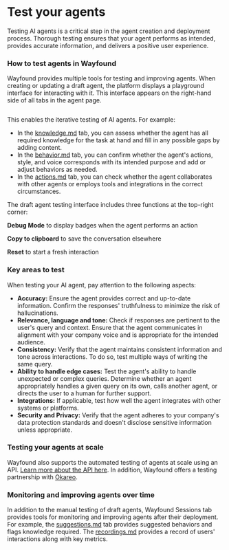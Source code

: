 # Test your agents

Testing AI agents is a critical step in the agent creation and deployment process. Thorough testing ensures that your agent performs as intended, provides accurate information, and delivers a positive user experience.

### How to test agents in Wayfound

Wayfound provides multiple tools for testing and improving agents. When creating or updating a draft agent, the platform displays a playground interface for interacting with it. This interface appears on the right-hand side of all tabs in the agent page.

<div data-full-width="true"><figure><img src="../.gitbook/assets/Screenshot 2024-09-13 at 11.44.44 AM.png" alt=""><figcaption></figcaption></figure></div>

This enables the iterative testing of AI agents. For example:

* In the [knowledge.md](knowledge.md "mention") tab, you can assess whether the agent has all required knowledge for the task at hand and fill in any possible gaps by adding content.&#x20;
* In the [behavior.md](behavior.md "mention") tab, you can confirm whether the agent's actions, style, and voice corresponds with its intended purpose and add or adjust behaviors as needed.
* In the [actions.md](actions.md "mention") tab, you can check whether the agent collaborates with other agents or employs tools and integrations in the correct circumstances.

The draft agent testing interface includes three functions at the top-right corner:

<img src="../.gitbook/assets/Screenshot 2024-09-18 at 2.42.30 PM.png" alt="" data-size="line">**Debug Mode** to display badges when the agent performs an action

<img src="../.gitbook/assets/Screenshot 2024-09-18 at 2.42.34 PM.png" alt="" data-size="line">**Copy to clipboard** to save the conversation elsewhere

<img src="../.gitbook/assets/Screenshot 2024-09-18 at 2.42.38 PM.png" alt="" data-size="line">**Reset** to start a fresh interaction

### Key areas to test

When testing your AI agent, pay attention to the following aspects:

* **Accuracy:** Ensure the agent provides correct and up-to-date information. Confirm the responses' truthfulness to minimize the risk of hallucinations.
* **Relevance, language and tone:** Check if responses are pertinent to the user's query and context. Ensure that the agent communicates in alignment with your company voice and is appropriate for the intended audience.
* **Consistency:** Verify that the agent maintains consistent information and tone across interactions. To do so, test multiple ways of writing the same query.
* **Ability to handle edge cases:** Test the agent's ability to handle unexpected or complex queries. Determine whether an agent appropriately handles a given query on its own, calls another agent, or directs the user to a human for further support.
* **Integrations:** If applicable, test how well the agent integrates with other systems or platforms.
* **Security and Privacy:** Verify that the agent adheres to your company's data protection standards and doesn't disclose sensitive information unless appropriate.

### Testing your agents at scale

Wayfound also supports the automated testing of agents at scale using an API. [Learn more about the API here](https://wayfound-api.readme.io/reference/initiate-agent-test-run). In addition, Wayfound offers a testing partnership with [Okareo](https://okareo.com).&#x20;

### Monitoring and improving agents over time

In addition to the manual testing of draft agents, Wayfound Sessions tab provides tools for monitoring and improving agents after their deployment. For example, the [suggestions.md](../sessions/suggestions.md "mention") tab provides suggested behaviors and flags knowledge required. The [recordings.md](../sessions/recordings.md "mention") provides a record of users' interactions along with key metrics.
